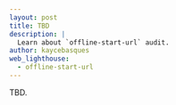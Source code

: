 ```yaml
---
layout: post
title: TBD
description: |
  Learn about `offline-start-url` audit.
author: kaycebasques
web_lighthouse:
  - offline-start-url
---
```


TBD.

